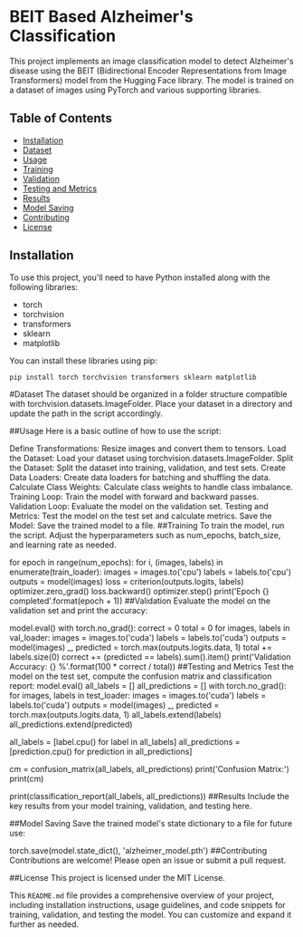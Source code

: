 # BEIT Based Alzheimer's Classification

This project implements an image classification model to detect Alzheimer's disease using the BEIT (Bidirectional Encoder Representations from Image Transformers) model from the Hugging Face library. The model is trained on a dataset of images using PyTorch and various supporting libraries.

## Table of Contents

- [Installation](#installation)
- [Dataset](#dataset)
- [Usage](#usage)
- [Training](#training)
- [Validation](#validation)
- [Testing and Metrics](#testing-and-metrics)
- [Results](#results)
- [Model Saving](#model-saving)
- [Contributing](#contributing)
- [License](#license)

## Installation

To use this project, you'll need to have Python installed along with the following libraries:

- torch
- torchvision
- transformers
- sklearn
- matplotlib

You can install these libraries using pip:

```sh
pip install torch torchvision transformers sklearn matplotlib
```

#Dataset
The dataset should be organized in a folder structure compatible with torchvision.datasets.ImageFolder. Place your dataset in a directory and update the path in the script accordingly.

##Usage
Here is a basic outline of how to use the script:

Define Transformations: Resize images and convert them to tensors.
Load the Dataset: Load your dataset using torchvision.datasets.ImageFolder.
Split the Dataset: Split the dataset into training, validation, and test sets.
Create Data Loaders: Create data loaders for batching and shuffling the data.
Calculate Class Weights: Calculate class weights to handle class imbalance.
Training Loop: Train the model with forward and backward passes.
Validation Loop: Evaluate the model on the validation set.
Testing and Metrics: Test the model on the test set and calculate metrics.
Save the Model: Save the trained model to a file.
##Training
To train the model, run the script. Adjust the hyperparameters such as num_epochs, batch_size, and learning rate as needed.

for epoch in range(num_epochs):
    for i, (images, labels) in enumerate(train_loader):
        images = images.to('cpu')
        labels = labels.to('cpu')
        outputs = model(images)
        loss = criterion(outputs.logits, labels)
        optimizer.zero_grad()
        loss.backward()
        optimizer.step()
    print('Epoch {} completed'.format(epoch + 1))
##Validation
Evaluate the model on the validation set and print the accuracy:

model.eval()
with torch.no_grad():
    correct = 0
    total = 0
    for images, labels in val_loader:
        images = images.to('cuda')
        labels = labels.to('cuda')
        outputs = model(images)
        _, predicted = torch.max(outputs.logits.data, 1)
        total += labels.size(0)
        correct += (predicted == labels).sum().item()
print('Validation Accuracy: {} %'.format(100 * correct / total))
##Testing and Metrics
Test the model on the test set, compute the confusion matrix and classification report:
model.eval()
all_labels = []
all_predictions = []
with torch.no_grad():
    for images, labels in test_loader:
        images = images.to('cuda')
        labels = labels.to('cuda')
        outputs = model(images)
        _, predicted = torch.max(outputs.logits.data, 1)
        all_labels.extend(labels)
        all_predictions.extend(predicted)

all_labels = [label.cpu() for label in all_labels]
all_predictions = [prediction.cpu() for prediction in all_predictions]


cm = confusion_matrix(all_labels, all_predictions)
print('Confusion Matrix:')
print(cm)


print(classification_report(all_labels, all_predictions))
##Results
Include the key results from your model training, validation, and testing here.

##Model Saving
Save the trained model's state dictionary to a file for future use:

torch.save(model.state_dict(), 'alzheimer_model.pth')
##Contributing
Contributions are welcome! Please open an issue or submit a pull request.

##License
This project is licensed under the MIT License.

This `README.md` file provides a comprehensive overview of your project, including installation instructions, usage guidelines, and code snippets for training, validation, and testing the model. You can customize and expand it further as needed.
